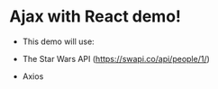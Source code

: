 # Ajax with React demo!
- This demo will use:

- The Star Wars API (https://swapi.co/api/people/1/)
- Axios
